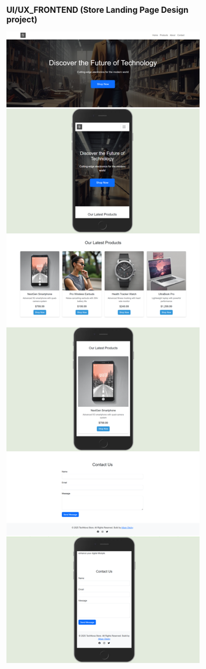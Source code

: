 ## UI/UX_FRONTEND (Store Landing Page Design project)
<img src="./screenshots/header_branding.png" />

<img src="./screenshots/header_branding_mobile.PNG" />

<img src="./screenshots/products.png" />

<img src="./screenshots/products2_branding_mobile.png" />

<img src="./screenshots/contact.png" />

<img src="./screenshots/contact_branding_mobile.PNG" />


